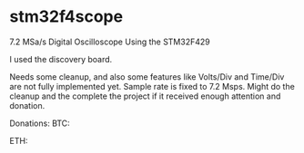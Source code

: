 # stm32f4scope
7.2 MSa/s Digital Oscilloscope Using the STM32F429

I used the discovery board.

Needs some cleanup, and also some features like Volts/Div and Time/Div are not fully implemented yet. Sample rate is fixed to 7.2 Msps. Might do the cleanup and the complete the project if it received enough attention and donation.

Donations:
BTC:

ETH:
